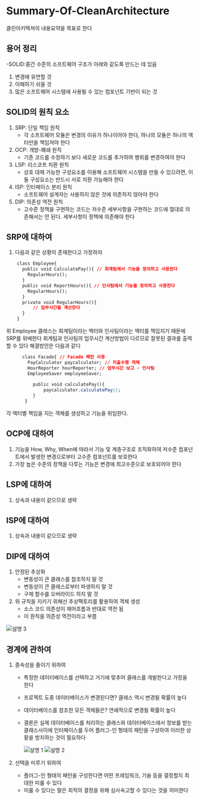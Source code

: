 # Summary-Of-CleanArchitecture
클린아키텍쳐의 내용요약을 목표로 한다

## 용어 정리
-SOLID:중간 수준의 소프트웨어 구조가 아래와 같도록 만드는 데 있음
  1. 변경에 유연할 것
  2. 이해하기 쉬울 것
  3. 많은 소프트웨어 시스템에 사용될 수 있는 컴포넌트 기반이 되는 것
  
## SOLID의 원칙 요소
  1. SRP: 단일 책임 원칙
     - 각 소프트웨어 모듈은 변경의 이유가 하나이어야 한다, 하나의 모듈은 하나의 액터만을 책임져야 한다
  2. OCP: 개방-폐쇄 원칙
     - 기존 코드를 수정하기 보다 새로운 코드를 추가하여 행위를 변경하여야 한다
  3. LSP: 리스코프 치환 원칙
     - 상호 대체 가능한 구성요소를 이용해 소프트웨어 시스템을 만들 수 있으려면, 이들 구성요소는 반드시 서로 치환 가능해야 한다
  4. ISP: 인터페이스 분리 원칙
     - 소프트웨어 설계자는 사용하지 않은 것에 의존하지 않아야 한다
  5. DIP: 의존성 역전 원칙
     - 고수준 정책을 구현하는 코드는 저수준 세부사항을 구현하는 코드에 절대로 의존해서는 안 된다. 세부사항이 정책에 의존해야 한다
  
## SRP에 대하여
  1. 다음과 같은 상황이 존재한다고 가정하자
~~~css
    class Employee{
      public void CalculatePay(){ // 회계팀에서 기능을 정의하고 사용한다
        RegularHours();
      }
      public void ReportHours(){ // 인사팀에서 기능을 정의하고 사용한다
        RegularHours();
      }
      private void RegularHours(){
          // 업무시간을 계산한다
      }
    }
~~~
   위 Employee 클래스는 회계팀이라는 액터와 인사팀이라는 액터를 책임지기 때문에 SRP를 위배한다
   회계팀과 인사팀의 업무시간 계산방법이 다르므로 잘못된 결과를 출력할 수 있다
   해결방안은 다음과 같다
~~~css
      class Facade{ // Facade 패턴 사용
        PayCalculator paycalculator; // 지출수행 객체
        HourReporter hourReporter; // 업무시간 보고 - 인사팀
        EmployeeSaver employeeSaver;
          
          public void calculatePay(){
              paycalculator.calculatePay();
          }
       }
~~~
   각 액터별 책임을 지는 객체를 생성하고 기능을 위임한다.
## OCP에 대하여
  1. 기능을 How, Why, When에 따라서 기능 및 계층구조로 조직화하여 저수준 컴포넌트에서 발생한 변경으로부터 고수준 컴포넌트를 보호한다
  2. 가장 높은 수준의 정책을 다루는 기능은 변경에 최고수준으로 보호되어야 한다
## LSP에 대하여
  1. 상속과 내용이 같으므로 생략
## ISP에 대하여
  1. 상속과 내용이 같으므로 생략
## DIP에 대하여
  1. 안정된 추상화
     - 변동성이 큰 클래스를 참조하지 말 것
     - 변동성이 큰 클래스로부터 파생하지 말 것
     - 구체 함수를 오버라이드 하지 말 것
  2. 위 규칙을 지키기 위해선 추상팩토리를 활용하여 객체 생성
     - 소스 코드 의존성이 제어흐름과 반대로 역전 됨
     - 이 원칙을 의존성 역전이라고 부름

  ![설명 3](https://user-images.githubusercontent.com/49982286/97182004-4bb17900-17df-11eb-8805-fb8d81072582.png)
  
## 경계에 관하여
  1. 종속성을 줄이기 위하여
     - 특정한 데이터베이스를 선택하고 거기에 맞추어 클래스를 개발한다고 가정을 한다
     - 프로젝트 도중 데이터베이스가 변경된다면? 클래스 역시 변경될 확률이 높다
     - 데이터베이스를 참조한 모든 객체들은? 연쇄적으로 변경될 확률이 높다
     - 결론은 실제 데이터베이스를 처리하는 클래스와 데이터베이스에서 정보를 받는 클래스사이에 인터페이스를 두어 
       플러그-인 형태의 패턴을 구성하여 이러한 상황을 방지하는 것이 필요하다
       
       ![설명 1](https://user-images.githubusercontent.com/49982286/97180758-cf6a6600-17dd-11eb-98ff-a01278166212.png)
       ![설명 2](https://user-images.githubusercontent.com/49982286/97180827-e741ea00-17dd-11eb-8180-db505d9e7ea6.png)
       
  2. 선택을 미루기 위하여
     - 플러그-인 형태의 패턴을 구성한다면 어떤 프레임워크, 기술 등을 결정할지 최대한 미룰 수 있다
     - 미룰 수 있다는 말은 최적의 결정을 위해 심사숙고할 수 있다는 것을 의미한다

    
